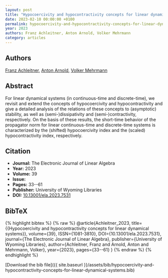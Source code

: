 ```yaml
---
layout: post
title: "Hypocoercivity and hypocontractivity concepts for linear dynamical systems"
date: 2023-02-10 00:00:00 +0100
permalink: hypocoercivity-and-hypocontractivity-concepts-for-linear-dynamical-systems
year: 2023
authors: Franz Achleitner, Anton Arnold, Volker Mehrmann
category: articles
---
```

 
## Authors
[Franz Achleitner](authors/franz-achleitner), [Anton Arnold](authors/anton-arnold), [Volker Mehrmann](authors/volker-mehrmann)
 
## Abstract
For linear dynamical systems (in continuous-time and discrete-time), we revisit and extend the concepts of hypocoercivity and hypocontractivity and give a detailed analysis of the relations of these concepts to (asymptotic) stability, as well as (semi-)dissipativity and (semi-)contractivity, respectively. On the basis of these results, the short-time behavior of the propagator norm for linear continuous-time and discrete-time systems is characterized by the (shifted) hypocoercivity index and the (scaled) hypocontractivity index, respectively.
 
## Citation
- **Journal:** The Electronic Journal of Linear Algebra
- **Year:** 2023
- **Volume:** 39
- **Issue:** 
- **Pages:** 33--61
- **Publisher:** University of Wyoming Libraries
- **DOI:** [10.13001/ela.2023.7531](https://doi.org/10.13001/ela.2023.7531)
 
## BibTeX
{% highlight bibtex %}
{% raw %}
@article{Achleitner_2023,
  title={{Hypocoercivity and hypocontractivity concepts for linear dynamical systems}},
  volume={39},
  ISSN={1081-3810},
  DOI={10.13001/ela.2023.7531},
  journal={The Electronic Journal of Linear Algebra},
  publisher={University of Wyoming Libraries},
  author={Achleitner, Franz and Arnold, Anton and Mehrmann, Volker},
  year={2023},
  pages={33--61}
}
{% endraw %}
{% endhighlight %}
 
[Download the bib file]({{ site.baseurl }}/assets/bib/hypocoercivity-and-hypocontractivity-concepts-for-linear-dynamical-systems.bib)
 
